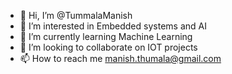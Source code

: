 - 👋 Hi, I’m @TummalaManish
- 👀 I’m interested in Embedded systems and AI
- 🌱 I’m currently learning Machine Learning
- 💞️ I’m looking to collaborate on IOT projects
- 📫 How to reach me manish.thumala@gmail.com

<!---
TummalaManish/TummalaManish is a ✨ special ✨ repository because its `README.md` (this file) appears on your GitHub profile.
You can click the Preview link to take a look at your changes.
--->
